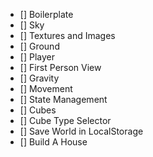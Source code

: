 - [] Boilerplate
- [] Sky
- [] Textures and Images
- [] Ground
- [] Player
- [] First Person View
- [] Gravity
- [] Movement
- [] State Management
- [] Cubes
- [] Cube Type Selector
- [] Save World in LocalStorage
- [] Build A House
